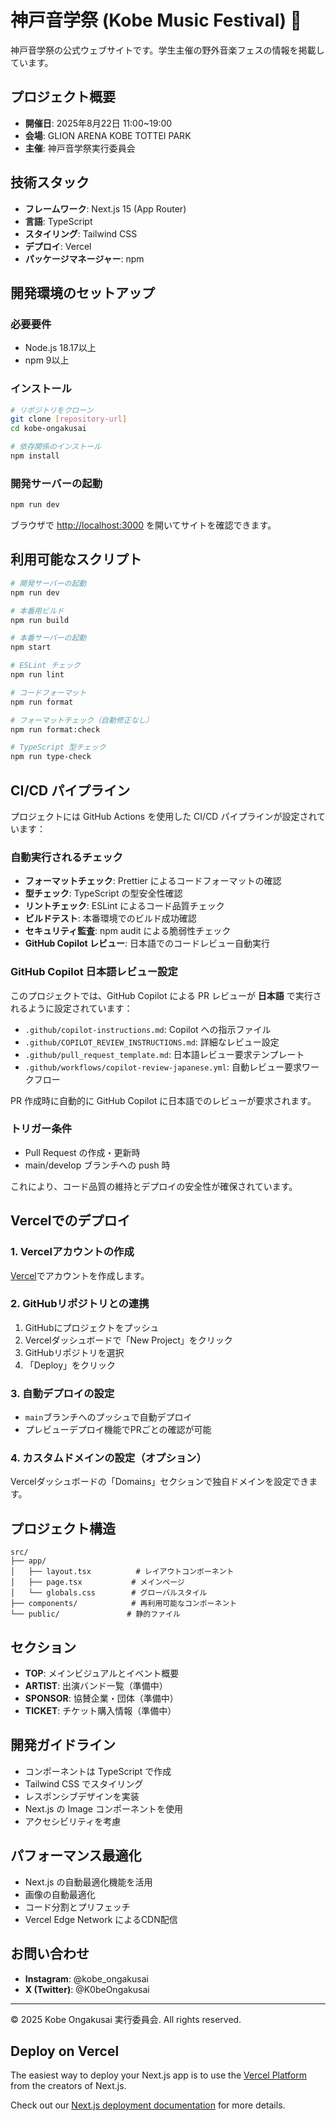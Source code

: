 # 神戸音学祭 (Kobe Music Festival) 🎵

神戸音学祭の公式ウェブサイトです。学生主催の野外音楽フェスの情報を掲載しています。

## プロジェクト概要

- **開催日**: 2025年8月22日 11:00~19:00
- **会場**: GLION ARENA KOBE TOTTEI PARK
- **主催**: 神戸音学祭実行委員会

## 技術スタック

- **フレームワーク**: Next.js 15 (App Router)
- **言語**: TypeScript
- **スタイリング**: Tailwind CSS
- **デプロイ**: Vercel
- **パッケージマネージャー**: npm

## 開発環境のセットアップ

### 必要要件

- Node.js 18.17以上
- npm 9以上

### インストール

```bash
# リポジトリをクローン
git clone [repository-url]
cd kobe-ongakusai

# 依存関係のインストール
npm install
```

### 開発サーバーの起動

```bash
npm run dev
```

ブラウザで [http://localhost:3000](http://localhost:3000) を開いてサイトを確認できます。

## 利用可能なスクリプト

```bash
# 開発サーバーの起動
npm run dev

# 本番用ビルド
npm run build

# 本番サーバーの起動
npm start

# ESLint チェック
npm run lint

# コードフォーマット
npm run format

# フォーマットチェック（自動修正なし）
npm run format:check

# TypeScript 型チェック
npm run type-check
```

## CI/CD パイプライン

プロジェクトには GitHub Actions を使用した CI/CD パイプラインが設定されています：

### 自動実行されるチェック

- **フォーマットチェック**: Prettier によるコードフォーマットの確認
- **型チェック**: TypeScript の型安全性確認
- **リントチェック**: ESLint によるコード品質チェック
- **ビルドテスト**: 本番環境でのビルド成功確認
- **セキュリティ監査**: npm audit による脆弱性チェック
- **GitHub Copilot レビュー**: 日本語でのコードレビュー自動実行

### GitHub Copilot 日本語レビュー設定

このプロジェクトでは、GitHub Copilot による PR レビューが **日本語** で実行されるように設定されています：

- `.github/copilot-instructions.md`: Copilot への指示ファイル
- `.github/COPILOT_REVIEW_INSTRUCTIONS.md`: 詳細なレビュー設定
- `.github/pull_request_template.md`: 日本語レビュー要求テンプレート
- `.github/workflows/copilot-review-japanese.yml`: 自動レビュー要求ワークフロー

PR 作成時に自動的に GitHub Copilot に日本語でのレビューが要求されます。

### トリガー条件

- Pull Request の作成・更新時
- main/develop ブランチへの push 時

これにより、コード品質の維持とデプロイの安全性が確保されています。

## Vercelでのデプロイ

### 1. Vercelアカウントの作成

[Vercel](https://vercel.com)でアカウントを作成します。

### 2. GitHubリポジトリとの連携

1. GitHubにプロジェクトをプッシュ
2. Vercelダッシュボードで「New Project」をクリック
3. GitHubリポジトリを選択
4. 「Deploy」をクリック

### 3. 自動デプロイの設定

- `main`ブランチへのプッシュで自動デプロイ
- プレビューデプロイ機能でPRごとの確認が可能

### 4. カスタムドメインの設定（オプション）

Vercelダッシュボードの「Domains」セクションで独自ドメインを設定できます。

## プロジェクト構造

```text
src/
├── app/
│   ├── layout.tsx          # レイアウトコンポーネント
│   ├── page.tsx           # メインページ
│   └── globals.css        # グローバルスタイル
├── components/            # 再利用可能なコンポーネント
└── public/               # 静的ファイル
```

## セクション

- **TOP**: メインビジュアルとイベント概要
- **ARTIST**: 出演バンド一覧（準備中）
- **SPONSOR**: 協賛企業・団体（準備中）
- **TICKET**: チケット購入情報（準備中）

## 開発ガイドライン

- コンポーネントは TypeScript で作成
- Tailwind CSS でスタイリング
- レスポンシブデザインを実装
- Next.js の Image コンポーネントを使用
- アクセシビリティを考慮

## パフォーマンス最適化

- Next.js の自動最適化機能を活用
- 画像の自動最適化
- コード分割とプリフェッチ
- Vercel Edge Network によるCDN配信

## お問い合わせ

- **Instagram**: @kobe_ongakusai
- **X (Twitter)**: @K0beOngakusai

---

&copy; 2025 Kobe Ongakusai 実行委員会. All rights reserved.

## Deploy on Vercel

The easiest way to deploy your Next.js app is to use the [Vercel Platform](https://vercel.com/new?utm_medium=default-template&filter=next.js&utm_source=create-next-app&utm_campaign=create-next-app-readme) from the creators of Next.js.

Check out our [Next.js deployment documentation](https://nextjs.org/docs/app/building-your-application/deploying) for more details.
